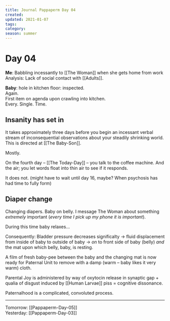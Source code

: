 ```yaml
---
title: Journal Pappaperm Day 04
created: 
updated: 2021-01-07
tags:
category:
season: summer
---
```


# Day 04
**Me**: Babbling incessantly to [[The Woman]] when she gets home from work  
Analysis: Lack of social contact with [[Adults]].  

**Baby**: hole in kitchen floor: inspected.  
Again.  
First item on agenda upon crawling into kitchen.  
Every. Single. Time.


## Insanity has set in
It takes approximately three days before you begin an incessant verbal stream of inconsequential observations about your steadily shrinking world. This is directed at [[The Baby-Son]].  
  
Mostly.  

On the fourth day – [[The Today-Day]] – you talk to the coffee machine. And the air; you let words float into thin air to see if it responds.  

It does not. (might have to wait until day 16, maybe? When psychosis has had time to fully form)

## Diaper change
Changing diapers. Baby on belly. I message The Woman about something *extremely* important (*every time I pick up my phone it is important*). 

During this time baby relaxes...

Consequently: Bladder pressure decreases significalty → fluid displacement from inside of baby to outside of baby → *on* to front side of baby (belly) *and* the mat upon which belly, baby, is resting.

A film of fresh baby-pee between the baby and the changing mat is now ready for Paternal Unit to remove with a damp (warm – baby likes it very warm) cloth.

Parental Joy is administered by way of oxytocin release in synaptic gap + qualia of disgust induced by [[Human Larvae]] piss = cognitive dissonance.

Paternalhood is a complicated, convoluted process.

---

Tomorrow: [[Pappaperm-Day-05]]  
Yesterday: [[Pappaperm-Day-03]]  